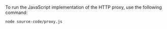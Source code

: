 To run the JavaScript implementation of the HTTP proxy, use the following command:

```bash
node source-code/proxy.js
```
